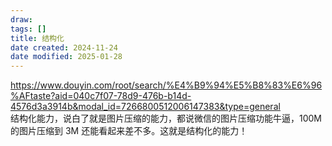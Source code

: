 ```yaml
---
draw:
tags: []
title: 结构化
date created: 2024-11-24
date modified: 2025-01-28
---
```


https://www.douyin.com/root/search/%E4%B9%94%E5%B8%83%E6%96%AFtaste?aid=040c7f07-78d9-476b-b14d-4576d3a3914b&modal_id=7266800512006147383&type=general  
结构化能力，说白了就是图片压缩的能力，都说微信的图片压缩功能牛逼，100M 的图片压缩到 3M 还能看起来差不多。这就是结构化的能力！
